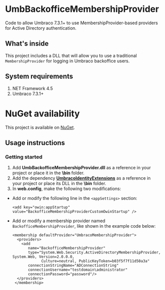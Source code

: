 # UmbBackofficeMembershipProvider
Code to allow Umbraco 7.3.1+ to use MembershipProvider-based providers for Active Directory authentication.

## What's inside
This project includes a DLL that will allow you to use a traditional `MembershipProvider` for logging in Umbraco backoffice users.

## System requirements
1. NET Framework 4.5
2. Umbraco 7.3.1+

# NuGet availability
This project is available on [NuGet](https://www.nuget.org/packages/UmbBackofficeMembershipProvider/).

## Usage instructions
### Getting started
1. Add **UmbBackofficeMembershipProvider.dll** as a reference in your project or place it in the **\bin** folder.
2. Add the dependency [**UmbracoIdentityExtensions**](https://github.com/umbraco/UmbracoIdentityExtensions) as a reference in your project or place its DLL in the **\bin** folder.
3. In **web.config**, make the following two modifications:
  - Add or modify the following line in the `<appSettings>` section:

    ```
    <add key="owin:appStartup" value="BackofficeMembershipProviderCustomOwinStartup" />
    ```
  
  - Add or modify a membership provider named `BackofficeMembershipProvider`, like shown in the example code below:
  
    ```
    <membership defaultProvider="UmbracoMembershipProvider">
      <providers>
        <add
           name="BackofficeMembershipProvider"
           type="System.Web.Security.ActiveDirectoryMembershipProvider, System.Web, Version=2.0.0.0, 
                 Culture=neutral, PublicKeyToken=b03f5f7f11d50a3a"
           connectionStringName="ADConnectionString"
           connectionUsername="testdomain\administrator" 
           connectionPassword="password"/>
      </providers>
     </membership>
 ```
